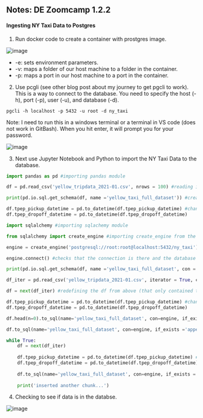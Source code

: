 
## Notes: DE Zoomcamp 1.2.2

#### Ingesting NY Taxi Data to Postgres

1. Run docker code to create a container with prostgres image.

![image](https://user-images.githubusercontent.com/54118138/157337524-6d787014-fa2e-4157-904c-0bc1133cc491.png)

  - -e: sets environment parameters.
  - -v: maps a folder of our host machine to a folder in the container.
  - -p: maps a port in our host machine to a port in the container. 

2. Use pcgli (see other blog post about my journey to get pgcli to work). This is a way to connect to the database. You need to specify the host (-h), port (-p), user (-u), and database (-d).

```consule
pgcli -h localhost -p 5432 -u root -d ny_taxi
```

Note: I need to run this in a windows terminal or a terminal in VS code (does not work in GitBash). When you hit enter, it will prompt you for your password. 

![image](https://user-images.githubusercontent.com/54118138/157325156-0dc718e0-4d96-454c-9fb2-38c373d99e19.png)

3. Next use Jupyter Notebook and Python to import the NY Taxi Data to the database. 

```python
import pandas as pd #importing pandas module
```


```python
df = pd.read_csv('yellow_tripdata_2021-01.csv', nrows = 100) #reading in the first 100 rows of the dataset
```


```python
print(pd.io.sql.get_schema(df, name ='yellow_taxi_full_dataset')) #creating a schema (specifies what columns and what type they are) coverting dataframe to DDL (language used for specifying schemas); notice pickup and dropoff times are TEXT
```

```python
df.tpep_pickup_datetime = pd.to_datetime(df.tpep_pickup_datetime) #changing pickup and drop off time as timestamp
df.tpep_dropoff_datetime = pd.to_datetime(df.tpep_dropoff_datetime)
```


```python
import sqlalchemy #importing sqlachemy module
```


```python
from sqlalchemy import create_engine #importing create_engine from the sqlalchemy module
```


```python
engine = create_engine('postgresql://root:root@localhost:5432/ny_taxi') #creating the 'engine' that connects to postgres.
```


```python
engine.connect() #checks that the connection is there and the database is up and running
```

```python
print(pd.io.sql.get_schema(df, name ='yellow_taxi_full_dataset', con = engine)) #sending schema to postgres
```

```python
df_iter = pd.read_csv('yellow_tripdata_2021-01.csv', iterator = True, chunksize = 100000) #Splitting dataset into chunks. Will read chunks into postgres 1 at a time
```


```python
df = next(df_iter) #redefining the df from above (that only contained the first 100 rows)
```


```python
df.tpep_pickup_datetime = pd.to_datetime(df.tpep_pickup_datetime) #changing pickup and drop off time as timestamp
df.tpep_dropoff_datetime = pd.to_datetime(df.tpep_dropoff_datetime)
```


```python
df.head(n=0).to_sql(name='yellow_taxi_full_dataset', con=engine, if_exists ='replace') #creating a table in postgres with just the column names and no data
```


```python
df.to_sql(name='yellow_taxi_full_dataset', con=engine, if_exists ='append') #adding data to the table (the first 100000 rows)
```


```python
while True:
    df = next(df_iter)
    
    df.tpep_pickup_datetime = pd.to_datetime(df.tpep_pickup_datetime) #changing pickup and drop off time as timestamp
    df.tpep_dropoff_datetime = pd.to_datetime(df.tpep_dropoff_datetime)
    
    df.to_sql(name='yellow_taxi_full_dataset', con=engine, if_exists ='append') #adding the next 100000 rows
    
    print('inserted another chunk...')
```

4. Checking to see if data is in the databse.

![image](https://user-images.githubusercontent.com/54118138/157337630-37dc2e53-5323-43c0-82b6-b93f5bfbb98b.png)
